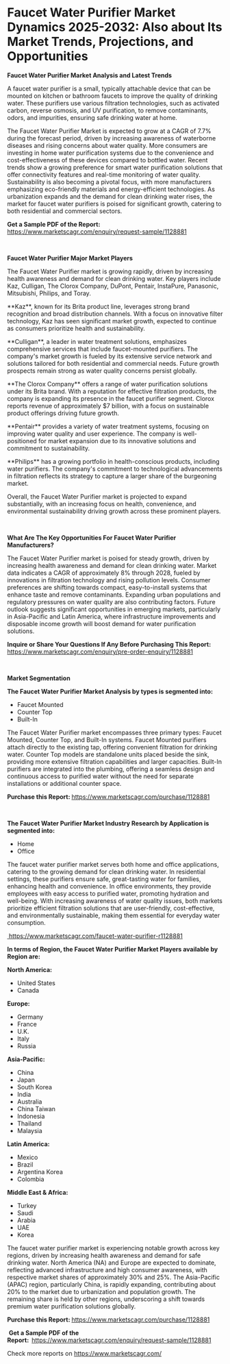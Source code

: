 <p><h1>Faucet Water Purifier Market Dynamics 2025-2032: Also about Its Market Trends, Projections, and Opportunities</h1></p><p><strong>Faucet Water Purifier Market Analysis and Latest Trends</strong></p>
<p><p>A faucet water purifier is a small, typically attachable device that can be mounted on kitchen or bathroom faucets to improve the quality of drinking water. These purifiers use various filtration technologies, such as activated carbon, reverse osmosis, and UV purification, to remove contaminants, odors, and impurities, ensuring safe drinking water at home. </p><p>The Faucet Water Purifier Market is expected to grow at a CAGR of 7.7% during the forecast period, driven by increasing awareness of waterborne diseases and rising concerns about water quality. More consumers are investing in home water purification systems due to the convenience and cost-effectiveness of these devices compared to bottled water. Recent trends show a growing preference for smart water purification solutions that offer connectivity features and real-time monitoring of water quality. Sustainability is also becoming a pivotal focus, with more manufacturers emphasizing eco-friendly materials and energy-efficient technologies. As urbanization expands and the demand for clean drinking water rises, the market for faucet water purifiers is poised for significant growth, catering to both residential and commercial sectors.</p></p>
<p><strong>Get a Sample PDF of the Report:&nbsp;</strong> <a href="https://www.marketscagr.com/enquiry/request-sample/1128881?utm_campaign=2994&utm_medium=2&utm_source=Github&utm_content=ia&utm_term=04042025&utm_id=faucet-water-purifier">https://www.marketscagr.com/enquiry/request-sample/1128881</a></p>
<p>&nbsp;</p>
<p><strong>Faucet Water Purifier Major Market Players</strong></p>
<p><p>The Faucet Water Purifier market is growing rapidly, driven by increasing health awareness and demand for clean drinking water. Key players include Kaz, Culligan, The Clorox Company, DuPont, Pentair, InstaPure, Panasonic, Mitsubishi, Philips, and Toray. </p><p>**Kaz**, known for its Brita product line, leverages strong brand recognition and broad distribution channels. With a focus on innovative filter technology, Kaz has seen significant market growth, expected to continue as consumers prioritize health and sustainability.</p><p>**Culligan**, a leader in water treatment solutions, emphasizes comprehensive services that include faucet-mounted purifiers. The company's market growth is fueled by its extensive service network and solutions tailored for both residential and commercial needs. Future growth prospects remain strong as water quality concerns persist globally.</p><p>**The Clorox Company** offers a range of water purification solutions under its Brita brand. With a reputation for effective filtration products, the company is expanding its presence in the faucet purifier segment. Clorox reports revenue of approximately $7 billion, with a focus on sustainable product offerings driving future growth.</p><p>**Pentair** provides a variety of water treatment systems, focusing on improving water quality and user experience. The company is well-positioned for market expansion due to its innovative solutions and commitment to sustainability.</p><p>**Philips** has a growing portfolio in health-conscious products, including water purifiers. The company's commitment to technological advancements in filtration reflects its strategy to capture a larger share of the burgeoning market.</p><p>Overall, the Faucet Water Purifier market is projected to expand substantially, with an increasing focus on health, convenience, and environmental sustainability driving growth across these prominent players.</p></p>
<p>&nbsp;</p>
<p><strong>What Are The Key Opportunities For Faucet Water Purifier Manufacturers?</strong></p>
<p><p>The Faucet Water Purifier market is poised for steady growth, driven by increasing health awareness and demand for clean drinking water. Market data indicates a CAGR of approximately 8% through 2028, fueled by innovations in filtration technology and rising pollution levels. Consumer preferences are shifting towards compact, easy-to-install systems that enhance taste and remove contaminants. Expanding urban populations and regulatory pressures on water quality are also contributing factors. Future outlook suggests significant opportunities in emerging markets, particularly in Asia-Pacific and Latin America, where infrastructure improvements and disposable income growth will boost demand for water purification solutions.</p></p>
<p><strong>Inquire or Share Your Questions If Any Before Purchasing This Report:</strong> <a href="https://www.marketscagr.com/enquiry/pre-order-enquiry/1128881?utm_campaign=2994&utm_medium=2&utm_source=Github&utm_content=ia&utm_term=04042025&utm_id=faucet-water-purifier">https://www.marketscagr.com/enquiry/pre-order-enquiry/1128881</a></p>
<p>&nbsp;</p>
<p><strong>Market Segmentation</strong></p>
<p><strong>The Faucet Water Purifier Market Analysis by types is segmented into:</strong></p>
<p><ul><li>Faucet Mounted</li><li>Counter Top</li><li>Built-In</li></ul></p>
<p><p>The Faucet Water Purifier market encompasses three primary types: Faucet Mounted, Counter Top, and Built-In systems. Faucet Mounted purifiers attach directly to the existing tap, offering convenient filtration for drinking water. Counter Top models are standalone units placed beside the sink, providing more extensive filtration capabilities and larger capacities. Built-In purifiers are integrated into the plumbing, offering a seamless design and continuous access to purified water without the need for separate installations or additional counter space.</p></p>
<p><strong>Purchase this Report:&nbsp;</strong><a href="https://www.marketscagr.com/purchase/1128881?utm_campaign=2994&utm_medium=2&utm_source=Github&utm_content=ia&utm_term=04042025&utm_id=faucet-water-purifier">https://www.marketscagr.com/purchase/1128881</a></p>
<p>&nbsp;</p>
<p><strong>The Faucet Water Purifier Market Industry Research by Application is segmented into:</strong></p>
<p><ul><li>Home</li><li>Office</li></ul></p>
<p><p>The faucet water purifier market serves both home and office applications, catering to the growing demand for clean drinking water. In residential settings, these purifiers ensure safe, great-tasting water for families, enhancing health and convenience. In office environments, they provide employees with easy access to purified water, promoting hydration and well-being. With increasing awareness of water quality issues, both markets prioritize efficient filtration solutions that are user-friendly, cost-effective, and environmentally sustainable, making them essential for everyday water consumption.</p></p>
<p><a href="https://www.marketscagr.com/faucet-water-purifier-r1128881?utm_campaign=2994&utm_medium=2&utm_source=Github&utm_content=ia&utm_term=04042025&utm_id=faucet-water-purifier">&nbsp;https://www.marketscagr.com/faucet-water-purifier-r1128881</a></p>
<p><strong>In terms of Region, the Faucet Water Purifier Market Players available by Region are:</strong></p>
<p>
    <p> <strong> North America: </strong>
        <ul>
            <li>United States</li>
            <li>Canada</li>
        </ul>
        </p> 
    <p> <strong> Europe: </strong>
        <ul>
            <li>Germany</li>
            <li>France</li>
            <li>U.K.</li>
            <li>Italy</li>
            <li>Russia</li>
        </ul>
        </p> 
    <p> <strong> Asia-Pacific: </strong>
        <ul>
            <li>China</li>
            <li>Japan</li>
            <li>South Korea</li>
            <li>India</li>
            <li>Australia</li>
            <li>China Taiwan</li>
            <li>Indonesia</li>
            <li>Thailand</li>
            <li>Malaysia</li>
        </ul>
        </p> 
    <p> <strong> Latin America: </strong>
        <ul>
            <li>Mexico</li>
            <li>Brazil</li>
            <li>Argentina Korea</li>
            <li>Colombia</li>
        </ul>
        </p> 
    <p> <strong> Middle East & Africa: </strong>
        <ul>
            <li>Turkey</li>
            <li>Saudi</li>
            <li>Arabia</li>
            <li>UAE</li>
            <li>Korea</li>
        </ul>
    </p>
    </p>
<p><p>The faucet water purifier market is experiencing notable growth across key regions, driven by increasing health awareness and demand for safe drinking water. North America (NA) and Europe are expected to dominate, reflecting advanced infrastructure and high consumer awareness, with respective market shares of approximately 30% and 25%. The Asia-Pacific (APAC) region, particularly China, is rapidly expanding, contributing about 20% to the market due to urbanization and population growth. The remaining share is held by other regions, underscoring a shift towards premium water purification solutions globally.</p></p>
<p><strong>Purchase this Report: </strong><a href="https://www.marketscagr.com/purchase/1128881?utm_campaign=2994&utm_medium=2&utm_source=Github&utm_content=ia&utm_term=04042025&utm_id=faucet-water-purifier">https://www.marketscagr.com/purchase/1128881</a></p>
<p>&nbsp;<strong>Get a Sample PDF of the Report:&nbsp;&nbsp;</strong><a href="https://www.marketscagr.com/enquiry/request-sample/1128881?utm_campaign=2994&utm_medium=2&utm_source=Github&utm_content=ia&utm_term=04042025&utm_id=faucet-water-purifier">https://www.marketscagr.com/enquiry/request-sample/1128881</a></p>
<p><strong></strong></p>
<p>Check more reports on <a href="https://www.marketscagr.com/?utm_campaign=2994&utm_medium=2&utm_source=Github&utm_content=ia&utm_term=04042025&utm_id=faucet-water-purifier">https://www.marketscagr.com/</a></p>